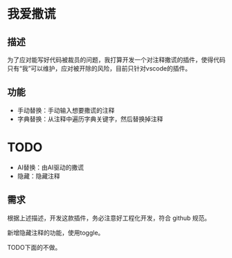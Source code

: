 # 我爱撒谎
## 描述
为了应对能写好代码被裁员的问题，我打算开发一个对注释撒谎的插件，使得代码只有“我”可以维护，应对被开除的风险，目前只针对vscode的插件。

## 功能
- 手动替换：手动输入想要撒谎的注释
- 字典替换：从注释中遍历字典关键字，然后替换掉注释

# TODO
- AI替换：由AI驱动的撒谎
- 隐藏：隐藏注释

## 需求
根据上述描述，开发这款插件，务必注意好工程化开发，符合 github 规范。

新增隐藏注释的功能，使用toggle。

TODO下面的不做。